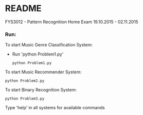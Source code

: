 # README

FYS3012 - Pattern Recognition 
Home Exam 19.10.2015 - 02.11.2015

### Run:

To start Music Genre Classification System:

- Run 'python Problem1.py'
  ```Shell
  python Problem1.py
  ```

To start Music Recommender System:

  ```Shell
  python Problem2.py
  ```

To start Binary Recognition System:

  ```Shell
  python Problem3.py
  ```

Type 'help' in all systems for available commands
